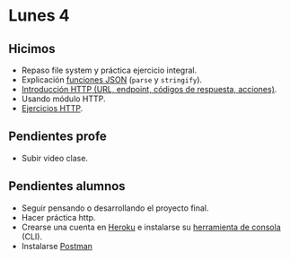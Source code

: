 # Lunes 4

## Hicimos

- Repaso file system y práctica ejercicio integral.
- Explicación [funciones JSON](/ejemplos-node/json.md) (`parse` y `stringify`).
- [Introducción HTTP (URL, endpoint, códigos de respuesta, acciones)](/apuntes/http.md).
- Usando módulo HTTP.
- [Ejercicios HTTP](/ejercicios/http.md).

## Pendientes profe

- Subir video clase.

## Pendientes alumnos

- Seguir pensando o desarrollando el proyecto final.
- Hacer práctica http.
- Crearse una cuenta en [Heroku](https://www.heroku.com/) e instalarse su [herramienta de consola](https://devcenter.heroku.com/articles/heroku-cli) (CLI).
- Instalarse [Postman](https://www.getpostman.com/)
